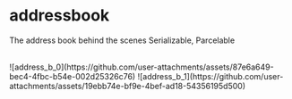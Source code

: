 # addressbook
The address book behind the scenes
Serializable, Parcelable


<br>
![address_b_0](https://github.com/user-attachments/assets/87e6a649-bec4-4fbc-b54e-002d25326c76)
![address_b_1](https://github.com/user-attachments/assets/19ebb74e-bf9e-4bef-ad18-54356195d500)

